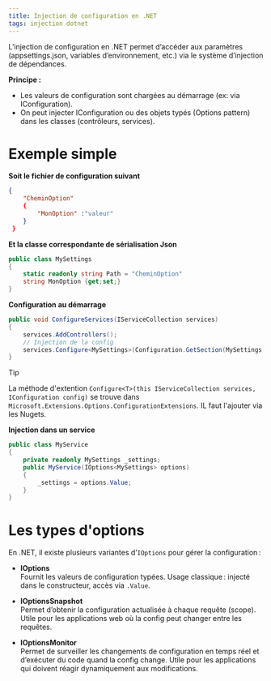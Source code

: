 ```yaml
---
title: Injection de configuration en .NET
tags: injection dotnet
---
```


L’injection de configuration en .NET permet d’accéder aux paramètres (appsettings.json, variables d’environnement, etc.) via le système d’injection de dépendances.

**Principe :**
- Les valeurs de configuration sont chargées au démarrage (ex: via IConfiguration).
- On peut injecter IConfiguration ou des objets typés (Options pattern) dans les classes (contrôleurs, services).

# Exemple simple

**Soit le fichier de configuration suivant**

````json
{
    "CheminOption"
    {
        "MonOption" :"valeur"
    }
 }
````

**Et la classe correspondante de sérialisation Json**

````csharp
public class MySettings
{
    static readonly string Path = "CheminOption"
    string MonOption {get;set;}
}
````

**Configuration au démarrage**

````csharp
public void ConfigureServices(IServiceCollection services)
{
    services.AddControllers();
    // Injection de la config
    services.Configure<MySettings>(Configuration.GetSection(MySettings.Path));
}
````

> [!TIP]  
> La méthode d'extention `Configure<T>(this IServiceCollection services, IConfiguration config)` se trouve dans `Microsoft.Extensions.Options.ConfigurationExtensions`. IL faut l'ajouter via les Nugets.


**Injection dans un service**

````csharp
public class MyService
{
    private readonly MySettings _settings;
    public MyService(IOptions<MySettings> options)
    {
        _settings = options.Value;
    }
}
````

# Les types d'options

En .NET, il existe plusieurs variantes d’`IOptions` pour gérer la configuration :

- **IOptions<T>**  
  Fournit les valeurs de configuration typées. Usage classique : injecté dans le constructeur, accès via `.Value`.

- **IOptionsSnapshot<T>**  
  Permet d’obtenir la configuration actualisée à chaque requête (scope). Utile pour les applications web où la config peut changer entre les requêtes.

- **IOptionsMonitor<T>**  
  Permet de surveiller les changements de configuration en temps réel et d’exécuter du code quand la config change. Utile pour les applications qui doivent réagir dynamiquement aux modifications.


